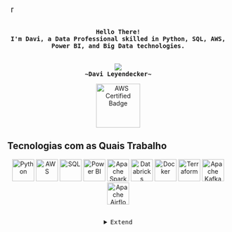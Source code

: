 <!-- Profile -->
<p align="left"><strong><samp>「</samp></strong></p>
<p align="center">
    <samp><br>
        <b>
            Hello There!
        <br>
            I'm Davi, a Data Professional skilled in Python, SQL, AWS, Power BI, and Big Data technologies.<br>
        </b>
    <br>
    <br>
    <img src="https://readme-typing-svg.herokuapp.com?font=Iosevka&size=16&color=6A0DAD&center=true&width=410&height=45&lines=Big+Data+Enthusiast">
    <br>
        <b>
        ~Davi Leyendecker~
        </b>
    <br>

<p align="center">
    <a href="https://www.credly.com/badges/cac3202a-1fc0-44e6-b637-622c75ab4a15" target="_blank">
        <img src="https://images.credly.com/size/340x340/images/00634f82-b07f-4bbd-a6bb-53de397fc3a6/image.png" alt="AWS Certified Badge" width="100" height="100">
    </a>
</p>

<!-- Technologies Section -->

## Tecnologias com as Quais Trabalho

<p align="center">
    <img alt="Python" height="50" width="50" src="https://cdn.jsdelivr.net/gh/devicons/devicon@latest/icons/python/python-original.svg">
    <img alt="AWS" height="50" width="50" src="https://cdn.jsdelivr.net/npm/@aws-sdk/types@3.734.0/dist-cjs/index.min.js">
    <img alt="SQL" height="50" width="50" src="https://cdn.jsdelivr.net/gh/devicons/devicon@latest/icons/azuresqldatabase/azuresqldatabase-original.svg">
    <img alt="Power BI" height="50" width="50" src="https://cdn.jsdelivr.net/gh/devicons/devicon@latest/icons/powerbi/powerbi-original.svg">
    <img alt="Apache Spark" height="50" width="50" src="https://cdn.jsdelivr.net/gh/devicons/devicon@latest/icons/apachespark/apachespark-original.svg">
    <img alt="Databricks" height="50" width="50" src="https://cdn.jsdelivr.net/gh/devicons/devicon@latest/icons/databricks/databricks-original.svg">
    <img alt="Docker" height="50" width="50" src="https://cdn.jsdelivr.net/gh/devicons/devicon@latest/icons/docker/docker-original.svg">
    <img alt="Terraform" height="50" width="50" src="https://cdn.jsdelivr.net/gh/devicons/devicon@latest/icons/terraform/terraform-original.svg">
    <img alt="Apache Kafka" height="50" width="50" src="https://cdn.jsdelivr.net/gh/devicons/devicon@latest/icons/apachekafka/apachekafka-original.svg">
    <img alt="Apache Airflow" height="50" width="50" src="https://cdn.jsdelivr.net/gh/devicons/devicon@latest/icons/apacheairflow/apacheairflow-original.svg">
</p>

<br>

<details align="center">
<summary><samp>Extend</samp></summary>

<!-- Contact Me -->
<p align="center">
    <samp>
        <a href="https://www.linkedin.com/in/davileyendecker/"><img src="https://img.shields.io/badge/LinkedIn-0077B5?style=for-the-badge&logo=linkedin&logoColor=white"></a>
        <a href="mailto:seuemail@gmail.com"><img src="https://img.shields.io/badge/Gmail-D14836?style=for-the-badge&logo=gmail&logoColor=white"></a>
        <a href="https://wa.me/5521984232310"><img src="https://img.shields.io/badge/WhatsApp-25D366?style=for-the-badge&logo=whatsapp&logoColor=white" alt="WhatsApp"></a>
        <h2></h2> 
    </samp>
</p>
</details>

